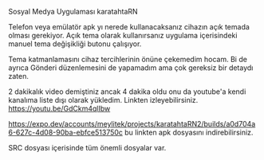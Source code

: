 Sosyal Medya Uygulaması karatahtaRN 

Telefon veya emülatör apk yı nerede kullanacaksanız cihazın açık temada olması gerekiyor. Açık tema olarak kullanırsanız uygulama içerisindeki manuel tema değişikliği butonu çalışıyor.

Tema katmanlamasını cihaz tercihlerinin önüne çekemedim hocam. Bi de ayrıca Gönderi düzenlemesini de yapamadım ama çok gereksiz bir detaydı zaten.

2 dakikalık video demiştiniz ancak 4 dakika oldu onu da youtube'a kendi kanalıma liste dışı olarak yükledim. Linkten izleyebilirsiniz. https://youtu.be/GdCkm4qlIbw

https://expo.dev/accounts/meylitek/projects/karatahtaRN2/builds/a0d704a6-627c-4d08-90ba-ebfce513750c bu linkten apk dosyasını indirebilirsiniz.

SRC dosyası içerisinde tüm önemli dosyalar var.
